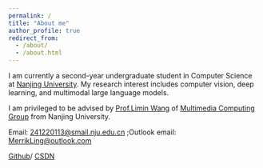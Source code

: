 ```yaml
---
permalink: /
title: "About me"
author_profile: true
redirect_from: 
  - /about/
  - /about.html
---
```


I am currently a second-year undergraduate student in Computer Science at [Nanjing University](https://www.nju.edu.cn/). My research interest includes computer vision, deep learning, and multimodal large language models.

I am privileged to be advised by [Prof.Limin Wang](https://wanglimin.github.io/) of [Multimedia Computing Group](https://mcg.nju.edu.cn/en/index.html) from Nanjing University.

Email: 241220113@smail.nju.edu.cn ;Outlook email: MerrikLing@outlook.com

[Github](https://github.com/MerrikLing)/ [CSDN](https://blog.csdn.net/2403_87029609?type=blog)

